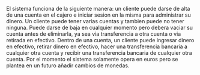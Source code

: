 El sistema funciona de la siguiente manera: un cliente puede darse de alta de una cuenta en el cajero e iniciar sesion en la
misma para administrar su dinero. Un cliente puede tener varias cuentas y tambien puede no tener ninguna. Puede darse
de baja en cualquier momento pero debera vaciar su cuenta antes de eliminarla, ya sea via transferencia a otra cuenta o
via retirada en efectivo.
Dentro de una cuenta, un cliente puede ingresar dinero en efectivo, retirar dinero en efectivo, hacer una transferencia
bancaria a cualquier otra cuenta y recibir una transferencia bancaria de cualquier otra cuenta. Por el momento el sistema
solamente opera en euros pero se plantea en un futuro añadir cambios de monedas.
